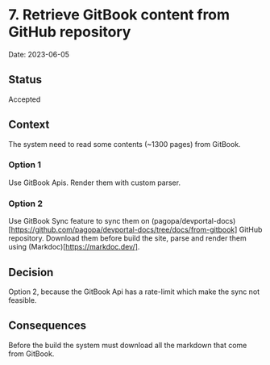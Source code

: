 # 7. Retrieve GitBook content from GitHub repository

Date: 2023-06-05

## Status

Accepted

## Context

The system need to read some contents (~1300 pages) from GitBook.

### Option 1

Use GitBook Apis. Render them with custom parser.

### Option 2

Use GitBook Sync feature to sync them on (pagopa/devportal-docs)[https://github.com/pagopa/devportal-docs/tree/docs/from-gitbook] GitHub repository. Download them before build the site, parse and render them using (Markdoc)[https://markdoc.dev/].

## Decision

Option 2, because the GitBook Api has a rate-limit which make the sync not feasible.

## Consequences

Before the build the system must download all the markdown that come from GitBook.

